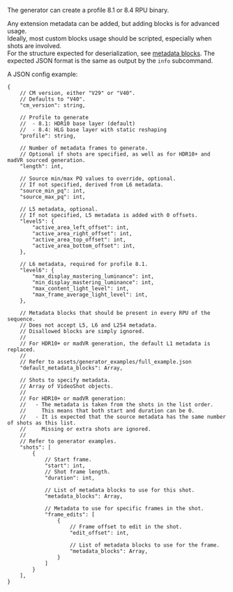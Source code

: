The generator can create a profile 8.1 or 8.4 RPU binary.  

Any extension metadata can be added, but adding blocks is for advanced usage.  
Ideally, most custom blocks usage should be scripted, especially when shots are involved.  
For the structure expected for deserialization, see [metadata blocks](../dolby_vision/src/rpu/extension_metadata/blocks).
The expected JSON format is the same as output by the `info` subcommand.

A JSON config example:

```json5
{
    // CM version, either "V29" or "V40".
    // Defaults to "V40".
    "cm_version": string,

    // Profile to generate
    //  - 8.1: HDR10 base layer (default)
    //  - 8.4: HLG base layer with static reshaping
    "profile": string,

    // Number of metadata frames to generate.
    // Optional if shots are specified, as well as for HDR10+ and madVR sourced generation.
    "length": int,

    // Source min/max PQ values to override, optional.
    // If not specified, derived from L6 metadata.
    "source_min_pq": int,
    "source_max_pq": int,

    // L5 metadata, optional.
    // If not specified, L5 metadata is added with 0 offsets.
    "level5": {
        "active_area_left_offset": int,
        "active_area_right_offset": int,
        "active_area_top_offset": int,
        "active_area_bottom_offset": int,
    },

    // L6 metadata, required for profile 8.1.
    "level6": {
        "max_display_mastering_luminance": int,
        "min_display_mastering_luminance": int,
        "max_content_light_level": int,
        "max_frame_average_light_level": int,
    },

    // Metadata blocks that should be present in every RPU of the sequence.
    // Does not accept L5, L6 and L254 metadata.
    // Disallowed blocks are simply ignored.
    //
    // For HDR10+ or madVR generation, the default L1 metadata is replaced.
    //
    // Refer to assets/generator_examples/full_example.json
    "default_metadata_blocks": Array,

    // Shots to specify metadata.
    // Array of VideoShot objects.
    //
    // For HDR10+ or madVR generation:
    //   - The metadata is taken from the shots in the list order.
    //     This means that both start and duration can be 0.
    //   - It is expected that the source metadata has the same number of shots as this list.
    //     Missing or extra shots are ignored.
    //
    // Refer to generator examples.
    "shots": [
        {
            // Start frame.
            "start": int,
            // Shot frame length.
            "duration": int,

            // List of metadata blocks to use for this shot.
            "metadata_blocks": Array,

            // Metadata to use for specific frames in the shot.
            "frame_edits": [
                {
                    // Frame offset to edit in the shot.
                    "edit_offset": int,

                    // List of metadata blocks to use for the frame.
                    "metadata_blocks": Array,
                }
            ]
        }
    ],
}
```
